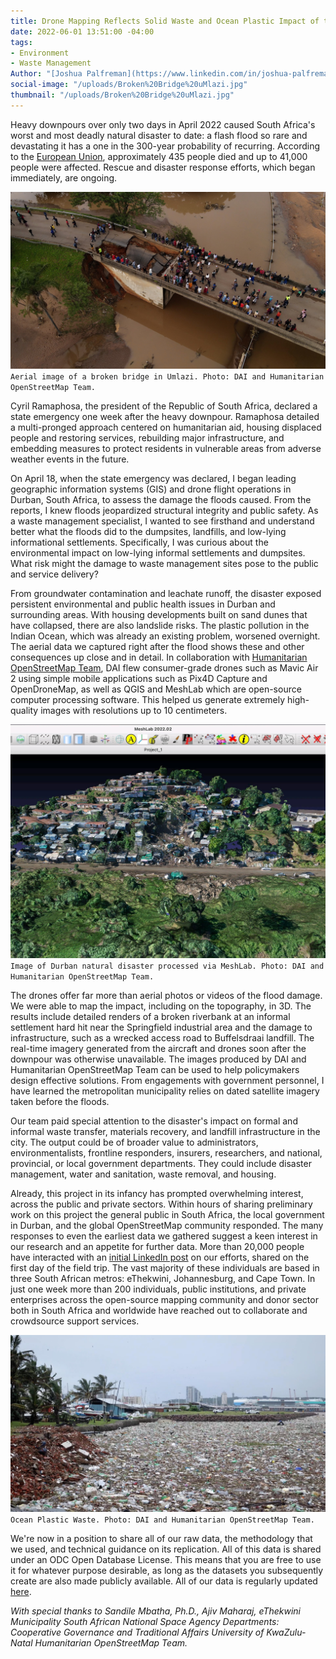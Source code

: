 ```yaml
---
title: Drone Mapping Reflects Solid Waste and Ocean Plastic Impact of the Durban Floods
date: 2022-06-01 13:51:00 -04:00
tags:
- Environment
- Waste Management
Author: "[Joshua Palfreman](https://www.linkedin.com/in/joshua-palfreman-wastewash/?originalSubdomain=za)"
social-image: "/uploads/Broken%20Bridge%20uMlazi.jpg"
thumbnail: "/uploads/Broken%20Bridge%20uMlazi.jpg"
---
```


Heavy downpours over only two days in April 2022 caused South Africa's worst and most deadly natural disaster to date: a flash flood so rare and devastating it has a one in the 300-year probability of recurring. According to the [European Union](https://erccportal.jrc.ec.europa.eu/ECHO-Products/Echo-Flash#/daily-flash-archive/4474), approximately 435 people died and up to 41,000 people were affected. Rescue and disaster response efforts, which began immediately, are ongoing.

![Broken Bridge uMlazi.jpg](/uploads/Broken%20Bridge%20uMlazi.jpg)`Aerial image of a broken bridge in Umlazi. Photo: DAI and Humanitarian OpenStreetMap Team.`

<!--more-->

Cyril Ramaphosa, the president of the Republic of South Africa, declared a state emergency one week after the heavy downpour. Ramaphosa detailed a multi-pronged approach centered on humanitarian aid, housing displaced people and restoring services, rebuilding major infrastructure, and embedding measures to protect residents in vulnerable areas from adverse weather events in the future. 

On April 18, when the state emergency was declared, I began leading geographic information systems (GIS) and drone flight operations in Durban, South Africa, to assess the damage the floods caused. From the reports, I knew floods jeopardized structural integrity and public safety. As a waste management specialist, I wanted to see firsthand and understand better what the floods did to the dumpsites, landfills, and low-lying informational settlements. Specifically, I was curious about the environmental impact on low-lying informal settlements and dumpsites. What risk might the damage to waste management sites pose to the public and service delivery?

From groundwater contamination and leachate runoff, the disaster exposed persistent environmental and public health issues in Durban and surrounding areas. With housing developments built on sand dunes that have collapsed, there are also landslide risks. The plastic pollution in the Indian Ocean, which was already an existing problem, worsened overnight. The aerial data we captured right after the flood shows these and other consequences up close and in detail. In collaboration with [Humanitarian OpenStreetMap Team](https://www.linkedin.com/company/humanitarian-openstreetmap-team/), DAI flew consumer-grade drones such as Mavic Air 2 using simple mobile applications such as Pix4D Capture and OpenDroneMap, as well as QGIS and MeshLab which are open-source computer processing software. This helped us generate extremely high-quality images with resolutions up to 10 centimeters. 

![Main drone photo.png](/uploads/Main%20drone%20photo.png)`Image of Durban natural disaster processed via MeshLab. Photo: DAI and Humanitarian OpenStreetMap Team.`

The drones offer far more than aerial photos or videos of the flood damage. We were able to map the impact, including on the topography, in 3D. The results include detailed renders of a broken riverbank at an informal settlement hard hit near the Springfield industrial area and the damage to infrastructure, such as a wrecked access road to Buffelsdraai landfill. The real-time imagery generated from the aircraft and drones soon after the downpour was otherwise unavailable. The images produced by DAI and Humanitarian OpenStreetMap Team can be used to help policymakers design effective solutions. From engagements with government personnel, I have learned the metropolitan municipality relies on dated satellite imagery taken before the floods.

Our team paid special attention to the disaster's impact on formal and informal waste transfer, materials recovery, and landfill infrastructure in the city. The output could be of broader value to administrators, environmentalists, frontline responders, insurers, researchers, and national, provincial, or local government departments. They could include disaster management, water and sanitation, waste removal, and housing.

Already, this project in its infancy has prompted overwhelming interest, across the public and private sectors. Within hours of sharing preliminary work on this project the general public in South Africa, the local government in Durban, and the global OpenStreetMap community responded. The many responses to even the earliest​ data we gathered suggest a keen interest in our research and an appetite for further data. More than 20,000 people have interacted with an [initial LinkedIn post](https://www.linkedin.com/posts/joshua-palfreman-wastewash_kznfloods-kzn-floods2022-activity-6927258352972423169-Eprn?utm_source=linkedin_share&utm_medium=member_desktop_web) on our efforts, shared on the first day of the field trip. The vast majority of these individuals are based in three South African metros: eThekwini, Johannesburg, and Cape Town. In just one week more than 200 individuals, public institutions, and private enterprises across the open-source mapping community and donor sector both in South Africa and worldwide have reached out to collaborate and crowdsource support services.

![Main photo 3.png](/uploads/Main%20photo%203.png)`Ocean Plastic Waste. Photo: DAI and Humanitarian OpenStreetMap Team.`

We're now in a position to share all of our raw data, the methodology that we used, and technical guidance on its replication. All of this data is shared under an ODC Open Database License. This means that you are free to use it for whatever purpose desirable, as long as the datasets you subsequently create are also made publicly available. All of our data is regularly updated [here](https://lnkd.in/ghgGfFZr).

*With special thanks to Sandile Mbatha, Ph.D., Ajiv Maharaj, eThekwini Municipality South African National Space Agency Departments: Cooperative Governance and Traditional Affairs University of KwaZulu-Natal Humanitarian OpenStreetMap Team.*